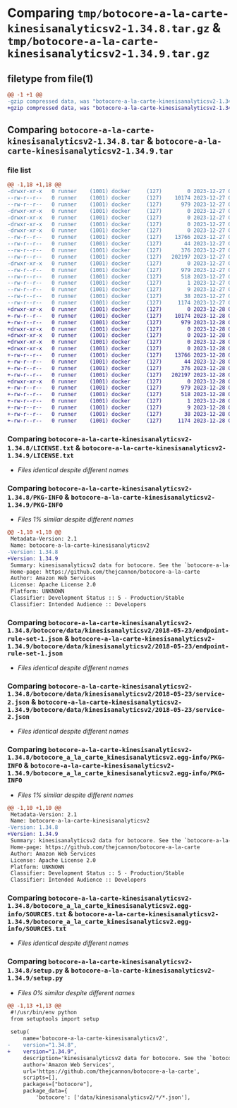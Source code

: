 # Comparing `tmp/botocore-a-la-carte-kinesisanalyticsv2-1.34.8.tar.gz` & `tmp/botocore-a-la-carte-kinesisanalyticsv2-1.34.9.tar.gz`

## filetype from file(1)

```diff
@@ -1 +1 @@
-gzip compressed data, was "botocore-a-la-carte-kinesisanalyticsv2-1.34.8.tar", last modified: Wed Dec 27 01:06:48 2023, max compression
+gzip compressed data, was "botocore-a-la-carte-kinesisanalyticsv2-1.34.9.tar", last modified: Thu Dec 28 01:06:50 2023, max compression
```

## Comparing `botocore-a-la-carte-kinesisanalyticsv2-1.34.8.tar` & `botocore-a-la-carte-kinesisanalyticsv2-1.34.9.tar`

### file list

```diff
@@ -1,18 +1,18 @@
-drwxr-xr-x   0 runner    (1001) docker     (127)        0 2023-12-27 01:06:48.939335 botocore-a-la-carte-kinesisanalyticsv2-1.34.8/
--rw-r--r--   0 runner    (1001) docker     (127)    10174 2023-12-27 01:06:48.000000 botocore-a-la-carte-kinesisanalyticsv2-1.34.8/LICENSE.txt
--rw-r--r--   0 runner    (1001) docker     (127)      979 2023-12-27 01:06:48.939335 botocore-a-la-carte-kinesisanalyticsv2-1.34.8/PKG-INFO
-drwxr-xr-x   0 runner    (1001) docker     (127)        0 2023-12-27 01:06:48.935335 botocore-a-la-carte-kinesisanalyticsv2-1.34.8/botocore/
-drwxr-xr-x   0 runner    (1001) docker     (127)        0 2023-12-27 01:06:48.939335 botocore-a-la-carte-kinesisanalyticsv2-1.34.8/botocore/data/
-drwxr-xr-x   0 runner    (1001) docker     (127)        0 2023-12-27 01:06:48.939335 botocore-a-la-carte-kinesisanalyticsv2-1.34.8/botocore/data/kinesisanalyticsv2/
-drwxr-xr-x   0 runner    (1001) docker     (127)        0 2023-12-27 01:06:48.939335 botocore-a-la-carte-kinesisanalyticsv2-1.34.8/botocore/data/kinesisanalyticsv2/2018-05-23/
--rw-r--r--   0 runner    (1001) docker     (127)    13766 2023-12-27 01:06:29.000000 botocore-a-la-carte-kinesisanalyticsv2-1.34.8/botocore/data/kinesisanalyticsv2/2018-05-23/endpoint-rule-set-1.json
--rw-r--r--   0 runner    (1001) docker     (127)       44 2023-12-27 01:06:29.000000 botocore-a-la-carte-kinesisanalyticsv2-1.34.8/botocore/data/kinesisanalyticsv2/2018-05-23/examples-1.json
--rw-r--r--   0 runner    (1001) docker     (127)      376 2023-12-27 01:06:29.000000 botocore-a-la-carte-kinesisanalyticsv2-1.34.8/botocore/data/kinesisanalyticsv2/2018-05-23/paginators-1.json
--rw-r--r--   0 runner    (1001) docker     (127)   202197 2023-12-27 01:06:29.000000 botocore-a-la-carte-kinesisanalyticsv2-1.34.8/botocore/data/kinesisanalyticsv2/2018-05-23/service-2.json
-drwxr-xr-x   0 runner    (1001) docker     (127)        0 2023-12-27 01:06:48.939335 botocore-a-la-carte-kinesisanalyticsv2-1.34.8/botocore_a_la_carte_kinesisanalyticsv2.egg-info/
--rw-r--r--   0 runner    (1001) docker     (127)      979 2023-12-27 01:06:48.000000 botocore-a-la-carte-kinesisanalyticsv2-1.34.8/botocore_a_la_carte_kinesisanalyticsv2.egg-info/PKG-INFO
--rw-r--r--   0 runner    (1001) docker     (127)      518 2023-12-27 01:06:48.000000 botocore-a-la-carte-kinesisanalyticsv2-1.34.8/botocore_a_la_carte_kinesisanalyticsv2.egg-info/SOURCES.txt
--rw-r--r--   0 runner    (1001) docker     (127)        1 2023-12-27 01:06:48.000000 botocore-a-la-carte-kinesisanalyticsv2-1.34.8/botocore_a_la_carte_kinesisanalyticsv2.egg-info/dependency_links.txt
--rw-r--r--   0 runner    (1001) docker     (127)        9 2023-12-27 01:06:48.000000 botocore-a-la-carte-kinesisanalyticsv2-1.34.8/botocore_a_la_carte_kinesisanalyticsv2.egg-info/top_level.txt
--rw-r--r--   0 runner    (1001) docker     (127)       38 2023-12-27 01:06:48.939335 botocore-a-la-carte-kinesisanalyticsv2-1.34.8/setup.cfg
--rw-r--r--   0 runner    (1001) docker     (127)     1174 2023-12-27 01:06:48.000000 botocore-a-la-carte-kinesisanalyticsv2-1.34.8/setup.py
+drwxr-xr-x   0 runner    (1001) docker     (127)        0 2023-12-28 01:06:50.522347 botocore-a-la-carte-kinesisanalyticsv2-1.34.9/
+-rw-r--r--   0 runner    (1001) docker     (127)    10174 2023-12-28 01:06:50.000000 botocore-a-la-carte-kinesisanalyticsv2-1.34.9/LICENSE.txt
+-rw-r--r--   0 runner    (1001) docker     (127)      979 2023-12-28 01:06:50.522347 botocore-a-la-carte-kinesisanalyticsv2-1.34.9/PKG-INFO
+drwxr-xr-x   0 runner    (1001) docker     (127)        0 2023-12-28 01:06:50.522347 botocore-a-la-carte-kinesisanalyticsv2-1.34.9/botocore/
+drwxr-xr-x   0 runner    (1001) docker     (127)        0 2023-12-28 01:06:50.522347 botocore-a-la-carte-kinesisanalyticsv2-1.34.9/botocore/data/
+drwxr-xr-x   0 runner    (1001) docker     (127)        0 2023-12-28 01:06:50.522347 botocore-a-la-carte-kinesisanalyticsv2-1.34.9/botocore/data/kinesisanalyticsv2/
+drwxr-xr-x   0 runner    (1001) docker     (127)        0 2023-12-28 01:06:50.522347 botocore-a-la-carte-kinesisanalyticsv2-1.34.9/botocore/data/kinesisanalyticsv2/2018-05-23/
+-rw-r--r--   0 runner    (1001) docker     (127)    13766 2023-12-28 01:06:26.000000 botocore-a-la-carte-kinesisanalyticsv2-1.34.9/botocore/data/kinesisanalyticsv2/2018-05-23/endpoint-rule-set-1.json
+-rw-r--r--   0 runner    (1001) docker     (127)       44 2023-12-28 01:06:26.000000 botocore-a-la-carte-kinesisanalyticsv2-1.34.9/botocore/data/kinesisanalyticsv2/2018-05-23/examples-1.json
+-rw-r--r--   0 runner    (1001) docker     (127)      376 2023-12-28 01:06:26.000000 botocore-a-la-carte-kinesisanalyticsv2-1.34.9/botocore/data/kinesisanalyticsv2/2018-05-23/paginators-1.json
+-rw-r--r--   0 runner    (1001) docker     (127)   202197 2023-12-28 01:06:26.000000 botocore-a-la-carte-kinesisanalyticsv2-1.34.9/botocore/data/kinesisanalyticsv2/2018-05-23/service-2.json
+drwxr-xr-x   0 runner    (1001) docker     (127)        0 2023-12-28 01:06:50.522347 botocore-a-la-carte-kinesisanalyticsv2-1.34.9/botocore_a_la_carte_kinesisanalyticsv2.egg-info/
+-rw-r--r--   0 runner    (1001) docker     (127)      979 2023-12-28 01:06:50.000000 botocore-a-la-carte-kinesisanalyticsv2-1.34.9/botocore_a_la_carte_kinesisanalyticsv2.egg-info/PKG-INFO
+-rw-r--r--   0 runner    (1001) docker     (127)      518 2023-12-28 01:06:50.000000 botocore-a-la-carte-kinesisanalyticsv2-1.34.9/botocore_a_la_carte_kinesisanalyticsv2.egg-info/SOURCES.txt
+-rw-r--r--   0 runner    (1001) docker     (127)        1 2023-12-28 01:06:50.000000 botocore-a-la-carte-kinesisanalyticsv2-1.34.9/botocore_a_la_carte_kinesisanalyticsv2.egg-info/dependency_links.txt
+-rw-r--r--   0 runner    (1001) docker     (127)        9 2023-12-28 01:06:50.000000 botocore-a-la-carte-kinesisanalyticsv2-1.34.9/botocore_a_la_carte_kinesisanalyticsv2.egg-info/top_level.txt
+-rw-r--r--   0 runner    (1001) docker     (127)       38 2023-12-28 01:06:50.522347 botocore-a-la-carte-kinesisanalyticsv2-1.34.9/setup.cfg
+-rw-r--r--   0 runner    (1001) docker     (127)     1174 2023-12-28 01:06:50.000000 botocore-a-la-carte-kinesisanalyticsv2-1.34.9/setup.py
```

### Comparing `botocore-a-la-carte-kinesisanalyticsv2-1.34.8/LICENSE.txt` & `botocore-a-la-carte-kinesisanalyticsv2-1.34.9/LICENSE.txt`

 * *Files identical despite different names*

### Comparing `botocore-a-la-carte-kinesisanalyticsv2-1.34.8/PKG-INFO` & `botocore-a-la-carte-kinesisanalyticsv2-1.34.9/PKG-INFO`

 * *Files 1% similar despite different names*

```diff
@@ -1,10 +1,10 @@
 Metadata-Version: 2.1
 Name: botocore-a-la-carte-kinesisanalyticsv2
-Version: 1.34.8
+Version: 1.34.9
 Summary: kinesisanalyticsv2 data for botocore. See the `botocore-a-la-carte` package for more info.
 Home-page: https://github.com/thejcannon/botocore-a-la-carte
 Author: Amazon Web Services
 License: Apache License 2.0
 Platform: UNKNOWN
 Classifier: Development Status :: 5 - Production/Stable
 Classifier: Intended Audience :: Developers
```

### Comparing `botocore-a-la-carte-kinesisanalyticsv2-1.34.8/botocore/data/kinesisanalyticsv2/2018-05-23/endpoint-rule-set-1.json` & `botocore-a-la-carte-kinesisanalyticsv2-1.34.9/botocore/data/kinesisanalyticsv2/2018-05-23/endpoint-rule-set-1.json`

 * *Files identical despite different names*

### Comparing `botocore-a-la-carte-kinesisanalyticsv2-1.34.8/botocore/data/kinesisanalyticsv2/2018-05-23/service-2.json` & `botocore-a-la-carte-kinesisanalyticsv2-1.34.9/botocore/data/kinesisanalyticsv2/2018-05-23/service-2.json`

 * *Files identical despite different names*

### Comparing `botocore-a-la-carte-kinesisanalyticsv2-1.34.8/botocore_a_la_carte_kinesisanalyticsv2.egg-info/PKG-INFO` & `botocore-a-la-carte-kinesisanalyticsv2-1.34.9/botocore_a_la_carte_kinesisanalyticsv2.egg-info/PKG-INFO`

 * *Files 1% similar despite different names*

```diff
@@ -1,10 +1,10 @@
 Metadata-Version: 2.1
 Name: botocore-a-la-carte-kinesisanalyticsv2
-Version: 1.34.8
+Version: 1.34.9
 Summary: kinesisanalyticsv2 data for botocore. See the `botocore-a-la-carte` package for more info.
 Home-page: https://github.com/thejcannon/botocore-a-la-carte
 Author: Amazon Web Services
 License: Apache License 2.0
 Platform: UNKNOWN
 Classifier: Development Status :: 5 - Production/Stable
 Classifier: Intended Audience :: Developers
```

### Comparing `botocore-a-la-carte-kinesisanalyticsv2-1.34.8/botocore_a_la_carte_kinesisanalyticsv2.egg-info/SOURCES.txt` & `botocore-a-la-carte-kinesisanalyticsv2-1.34.9/botocore_a_la_carte_kinesisanalyticsv2.egg-info/SOURCES.txt`

 * *Files identical despite different names*

### Comparing `botocore-a-la-carte-kinesisanalyticsv2-1.34.8/setup.py` & `botocore-a-la-carte-kinesisanalyticsv2-1.34.9/setup.py`

 * *Files 0% similar despite different names*

```diff
@@ -1,13 +1,13 @@
 #!/usr/bin/env python
 from setuptools import setup
 
 setup(
     name='botocore-a-la-carte-kinesisanalyticsv2',
-    version="1.34.8",
+    version="1.34.9",
     description='kinesisanalyticsv2 data for botocore. See the `botocore-a-la-carte` package for more info.',
     author='Amazon Web Services',
     url='https://github.com/thejcannon/botocore-a-la-carte',
     scripts=[],
     packages=["botocore"],
     package_data={
         'botocore': ['data/kinesisanalyticsv2/*/*.json'],
```


